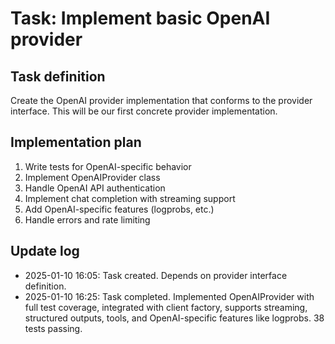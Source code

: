 # Task: Implement basic OpenAI provider

## Task definition
Create the OpenAI provider implementation that conforms to the provider interface. This will be our first concrete provider implementation.

## Implementation plan
1. Write tests for OpenAI-specific behavior
2. Implement OpenAIProvider class
3. Handle OpenAI API authentication
4. Implement chat completion with streaming support
5. Add OpenAI-specific features (logprobs, etc.)
6. Handle errors and rate limiting

## Update log
- 2025-01-10 16:05: Task created. Depends on provider interface definition.
- 2025-01-10 16:25: Task completed. Implemented OpenAIProvider with full test coverage, integrated with client factory, supports streaming, structured outputs, tools, and OpenAI-specific features like logprobs. 38 tests passing.